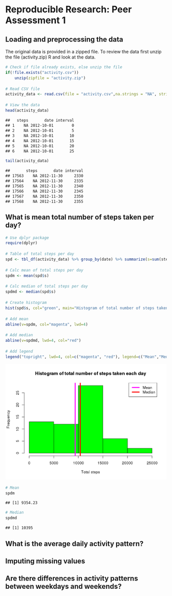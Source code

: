 # Reproducible Research: Peer Assessment 1


## Loading and preprocessing the data
The original data is provided in a zipped file. To review the data first unzip the file (activity.zip) R and look at the data.

```r
# Check if file already exists, else unzip the file
if(!file.exists("activity.csv"))
    unzip(zipfile = "activity.zip")

# Read CSV file
activity_data <- read.csv(file = "activity.csv",na.strings = "NA", stringsAsFactors = FALSE )

# View the data
head(activity_data)
```

```
##   steps       date interval
## 1    NA 2012-10-01        0
## 2    NA 2012-10-01        5
## 3    NA 2012-10-01       10
## 4    NA 2012-10-01       15
## 5    NA 2012-10-01       20
## 6    NA 2012-10-01       25
```

```r
tail(activity_data)
```

```
##       steps       date interval
## 17563    NA 2012-11-30     2330
## 17564    NA 2012-11-30     2335
## 17565    NA 2012-11-30     2340
## 17566    NA 2012-11-30     2345
## 17567    NA 2012-11-30     2350
## 17568    NA 2012-11-30     2355
```


## What is mean total number of steps taken per day?

```r
# Use dplyr package
require(dplyr)

# Table of total steps per day
spd <- tbl_df(activity_data) %>% group_by(date) %>% summarize(s=sum(steps,na.rm = TRUE))

# Calc mean of total steps per day
spdm <- mean(spd$s)

# Calc median of total steps per day
spdmd <- median(spd$s)

# Create histogram
hist(spd$s, col="green", main="Histogram of total number of steps taken each day", xlab = "Total steps")

# Add mean
abline(v=spdm, col="magenta", lwd=4)

# Add median
abline(v=spdmd, lwd=4, col="red")

# Add legend
legend("topright", lwd=4, col=c("magenta", "red"), legend=c("Mean","Median"))
```

![](PA1_template_files/figure-html/unnamed-chunk-2-1.png) 

```r
# Mean
spdm
```

```
## [1] 9354.23
```

```r
# Median
spdmd
```

```
## [1] 10395
```



## What is the average daily activity pattern?



## Imputing missing values



## Are there differences in activity patterns between weekdays and weekends?
